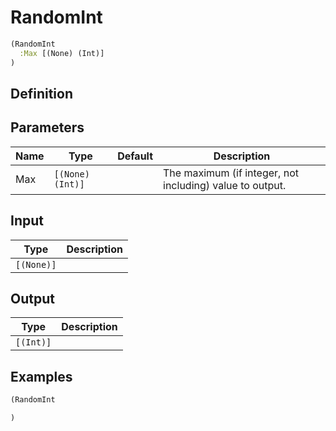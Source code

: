 # RandomInt

```clojure
(RandomInt
  :Max [(None) (Int)]
)
```

## Definition


## Parameters
| Name | Type | Default | Description |
|------|------|---------|-------------|
| Max | `[(None) (Int)]` |  | The maximum (if integer, not including) value to output. |


## Input
| Type | Description |
|------|-------------|
| `[(None)]` |  |


## Output
| Type | Description |
|------|-------------|
| `[(Int)]` |  |


## Examples

```clojure
(RandomInt

)
```
